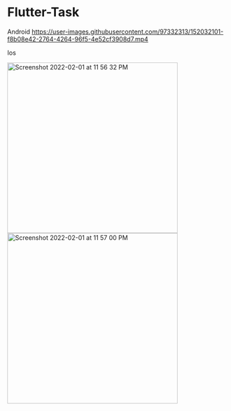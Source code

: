 # Flutter-Task
Android
https://user-images.githubusercontent.com/97332313/152032101-f8b08e42-2764-4264-96f5-4e52cf3908d7.mp4

Ios

<img width="389" alt="Screenshot 2022-02-01 at 11 56 32 PM" src="https://user-images.githubusercontent.com/97332313/152032149-968e7c00-c42d-4ff6-80bf-f69c032d5f7b.png">
<img width="389" alt="Screenshot 2022-02-01 at 11 57 00 PM" src="https://user-images.githubusercontent.com/97332313/152032167-19ac4e09-92c3-4d9e-ac23-1804dc8303a3.png">
